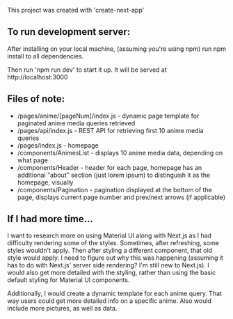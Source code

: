 This project was created with 'create-next-app'

## To run development server:

After installing on your local machine, (assuming you're using npm) run npm install to all dependencies.

Then run 'npm run dev' to start it up. It will be served at http://localhost:3000

## Files of note:

- /pages/anime/[pageNum]/index.js - dynamic page template for paginated anime media queries retrieved
- /pages/api/index.js - REST API for retrieving first 10 anime media queries
- /pages/index.js - homepage
- /components/AnimesList - displays 10 anime media data, depending on what page
- /components/Header - header for each page, homepage has an additional "about" section (just lorem ipsum) to distinguish it as the homepage, visually
- /components/Pagination - pagination displayed at the bottom of the page, displays current page number and prev/next arrows (if applicable)

## If I had more time...

I want to research more on using Material UI along with Next.js as I had difficulty rendering some of the styles. Sometimes, after refreshing, some styles wouldn't apply. Then after styling a different component, that old style would apply. I need to figure out why this was happening (assuming it has to do with Next.js' server side rendering? I'm still new to Next.js). I would also get more detailed with the styling, rather than using the basic default styling for Material UI components.

Additionally, I would create a dynamic template for each anime query. That way users could get more detailed info on a specific anime. Also would include more pictures, as well as data.

